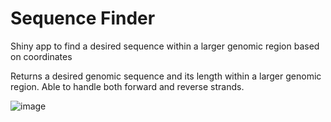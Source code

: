 # Sequence Finder
Shiny app to find a desired sequence within a larger genomic region based on coordinates

Returns a desired genomic sequence and its length within a larger genomic region. Able to handle both forward and reverse strands.

![image](https://user-images.githubusercontent.com/68455070/183032656-d363e557-6fde-412b-8d18-41a0cd4fb719.png)
